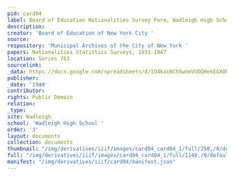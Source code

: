 ```yaml
---
pid: card04
label: Board of Education Nationalities Survey Form, Wadleigh High School [1940]
description:
creator: 'Board of Education of New York City '
source:
respository: 'Municipal Archives of the City of New York '
papers: Nationalities Statistics Surveys, 1931-1947
location: Series 763
sourcelink:
_data: https://docs.google.com/spreadsheets/d/1O4kai0ChXwnmVUDQHekEGXOkPXKGD0e4yOh8efiNEgU/edit?usp=sharing
publisher:
_date: '1940'
contributor:
rights: Public Domain
relation:
_type:
site: Wadleigh
school: 'Wadleigh High School '
order: '3'
layout: documents
collection: documents
thumbnail: "/img/derivatives/iiif/images/card04_card04_1/full/250,/0/default.jpg"
full: "/img/derivatives/iiif/images/card04_card04_1/full/1140,/0/default.jpg"
manifest: "/img/derivatives/iiif/card04/manifest.json"
---
```

